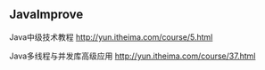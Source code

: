 ## JavaImprove

Java中级技术教程 http://yun.itheima.com/course/5.html

Java多线程与并发库高级应用 http://yun.itheima.com/course/37.html